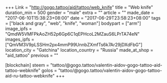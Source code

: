 +++
Link = "http://gogo.tattoo/aid/tattoo/web_knife"
title = "Web knife"
duration_min = 500
gender = "male"
extra = ""
article = ""
made_date = "2017-06-10T15:38:23+08:00"
date = "2017-06-29T23:58:23+08:00"
tags = ["black and gray", "web", "knife", "woman"]
bodypart = ["arm"]
image_ipfs = "QmdW5VMFPkAoZH52p6Gp6C1qEPHcoL2MZauS6LPrTA74eN"
images_ipfs = ["QmVM3V9pLSSHm2px4mmP99UnnbZXmfTs6k7Ar29jDXdFbG"]
location_city = "Gatchina"
location_country = "Russia"
made_at_shop = "aid_tattoo"
previous = ""


[blockchain]
steem = "tattoo/@gogo.tattoo/valentin-aidov-gogo-tattoo-aid-tattoo-webknife"
golos = "tattoo/@gogo.tattoo/valentin-aidov-gogo-tattoo-aid-ru-tattoo-webknife"
+++
